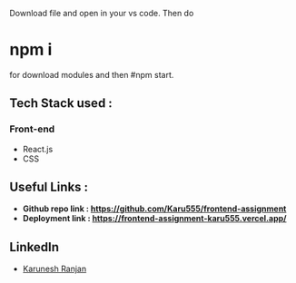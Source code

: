  Download file and open in your vs code.
 Then do 
 <h1> npm i </h1>
 for download modules and then #npm start.

## Tech Stack used : 
### Front-end
- React.js
- CSS

## Useful Links :
- **Github repo link : https://github.com/Karu555/frontend-assignment**
- **Deployment link :  https://frontend-assignment-karu555.vercel.app/**


## LinkedIn ##

- [Karunesh Ranjan](linkedin.com/in/karunesh-ranjan-6515211a0)
